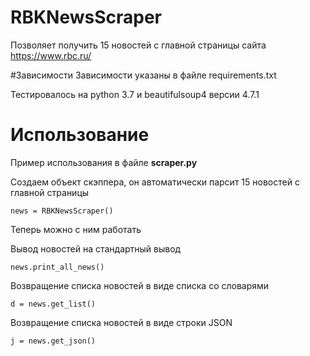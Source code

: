 # RBKNewsScraper
Позволяет получить 15 новостей с главной страницы сайта  https://www.rbc.ru/

#Зависимости
Зависимости указаны в файле requirements.txt

Тестировалось на python 3.7 и beautifulsoup4 версии 4.7.1

# Использование
Пример использования в файле **scraper.py**


Создаем объект скэппера, он автоматически парсит 15 новостей с главной страницы

`news = RBKNewsScraper()`


Теперь можно с ним работать

Вывод новостей на стандартный вывод

`news.print_all_news()`

Возвращение списка новостей в виде списка со словарями

`d = news.get_list()`


Возвращение списка новостей в виде строки JSON

`j = news.get_json()`


